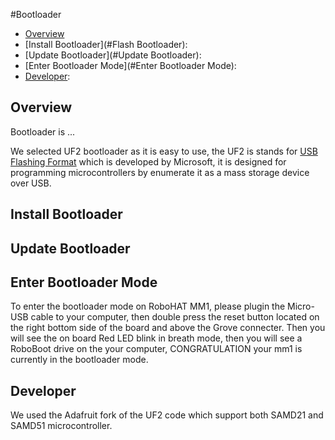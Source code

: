 #Bootloader

* [Overview](#Overview)
* [Install Bootloader](#Flash Bootloader):
* [Update Bootloader](#Update Bootloader):
* [Enter Bootloader Mode](#Enter Bootloader Mode):
* [Developer](#Developer):

## Overview

Bootloader is ...

We selected UF2 bootloader as it is easy to use, the UF2 is stands for [USB Flashing Format](https://github.com/Microsoft/uf2) which is developed by Microsoft, it is designed for programming microcontrollers by enumerate it as a mass storage device over USB.

## Install Bootloader

## Update Bootloader

## Enter Bootloader Mode

To enter the bootloader mode on RoboHAT MM1, please plugin the Micro-USB cable to your computer, then double press the reset button located on the right bottom side of the board and above the Grove connecter.
Then you will see the on board Red LED blink in breath mode, then you will see a RoboBoot drive on the your computer, CONGRATULATION your mm1 is currently in the bootloader mode.

## Developer

We used the Adafruit fork of the UF2 code which support both SAMD21 and SAMD51 microcontroller.
